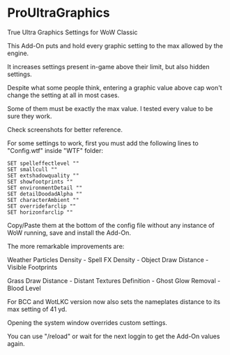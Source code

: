 # ProUltraGraphics
True Ultra Graphics Settings for WoW Classic

This Add-On puts and hold every graphic setting to the max allowed by the engine.

It increases settings present in-game above their limit, but also hidden settings.

 

Despite what some people think, entering a graphic value above cap won't change the setting at all in most cases.

Some of them must be exactly the max value. I tested every value to be sure they work.

Check screenshots for better reference.

 

For some settings to work, first you must add the following lines to "Config.wtf" inside "WTF" folder:

 


    SET spelleffectlevel ""
    SET smallcull ""
    SET extshadowquality ""
    SET showfootprints ""
    SET environmentDetail ""
    SET detailDoodadAlpha ""
    SET characterAmbient ""
    SET overridefarclip ""
    SET horizonfarclip ""


 

Copy/Paste them at the bottom of the config file without any instance of WoW running, save and install the Add-On.

 

The more remarkable improvements are:

Weather Particles Density - Spell FX Density - Object Draw Distance - Visible Footprints

Grass Draw Distance - Distant Textures Definition - Ghost Glow Removal - Blood Level

 

For BCC and WotLKC version now also sets the nameplates distance to its max setting of 41 yd.

 

Opening the system window overrides custom settings.

You can use "/reload" or wait for the next loggin to get the Add-On values again.
